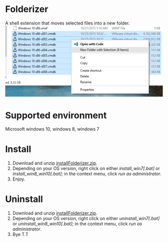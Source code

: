 # Folderizer
A shell extension that moves selected files into a new folder.
![screenshot](capture.png)
# Supported environment
Microsoft windows 10, windows 8, windows 7

# Install
1. Download and unzip [installFolderizer.zip](http://oz.nthu.edu.tw/~u932014/installFolderizer.zip).
2. Depending on your OS version, right click on either *install_win7[.bat]* or *install_win8_win10[.bat]*; in the context menu, click *run as administrator*.
3. Enjoy.


# Uninstall
1. Download and unzip [installFolderizer.zip](http://oz.nthu.edu.tw/~u932014/installFolderizer.zip).
2. Depending on your OS version, right click on either *uninstall_win7[.bat]* or *uninstall_win8_win10[.bat]*; in the context menu, click *run as administrator*.
3. Bye  T.T 
